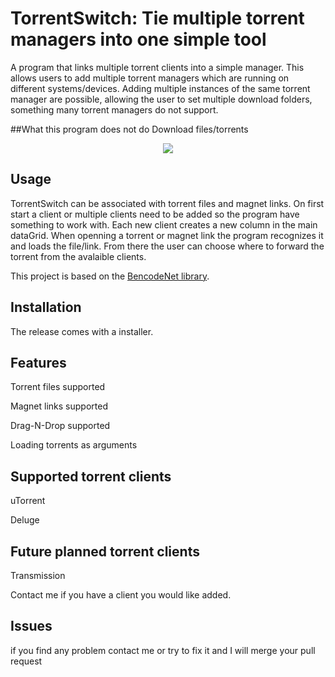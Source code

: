 # TorrentSwitch: Tie multiple torrent managers into one simple tool
A program that links multiple torrent clients into a simple manager. This allows users to add multiple torrent managers which are running on different systems/devices.
Adding multiple instances of the same torrent manager are possible, allowing the user to set multiple download folders, something many torrent managers do not support.

##What this program does not do 
Download files/torrents
<p align="center">
<img src ="http://i.imgur.com/eq1qINE.png">
</p>

## Usage
TorrentSwitch can be associated with torrent files and magnet links.
On first start a client or multiple clients need to be added so the program have something to work with. 
Each new client creates a new column in the main dataGrid. 
When openning a torrent or magnet link the program recognizes it and loads the file/link. From there the user can choose where to forward the torrent from the avalaible clients.

This project is based on the [BencodeNet library](https://github.com/Krusen/BencodeNET).

## Installation

The release comes with a installer. 

## Features
Torrent files supported

Magnet links supported

Drag-N-Drop supported

Loading torrents as arguments



## Supported torrent clients
uTorrent

Deluge

## Future planned torrent clients
Transmission

Contact me if you have a client you would like added.

## Issues
if you find any problem contact me or try to fix it and I will merge your pull request




